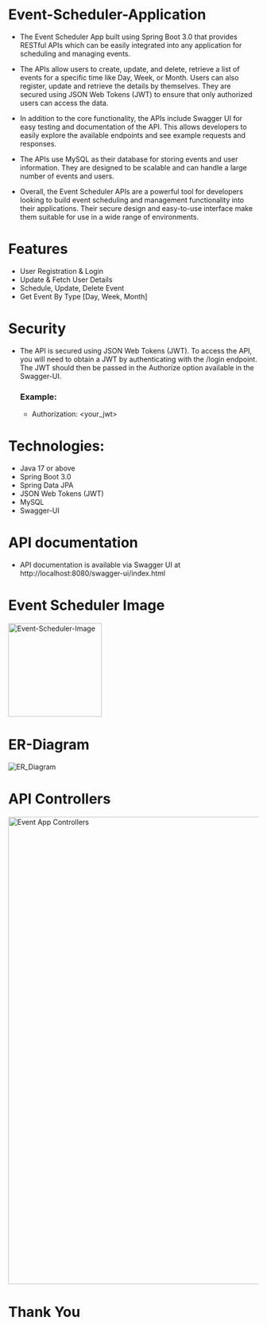 # Event-Scheduler-Application
- The Event Scheduler App built using Spring Boot 3.0 that provides RESTful APIs which can be easily integrated into any application for scheduling and managing events.

- The APIs allow users to create, update, and delete, retrieve a list of events for a specific time like Day, Week, or Month. Users can also register, update and retrieve the details by themselves. They are secured using JSON Web Tokens (JWT) to ensure that only authorized users can access the data.

- In addition to the core functionality, the APIs include Swagger UI for easy testing and documentation of the API. This allows developers to easily explore the available endpoints and see example requests and responses.

- The APIs use MySQL as their database for storing events and user information. They are designed to be scalable and can handle a large number of events and users.

- Overall, the Event Scheduler APIs are a powerful tool for developers looking to build event scheduling and management functionality into their applications. Their secure design and easy-to-use interface make them suitable for use in a wide range of environments.

# Features
- User Registration & Login
- Update & Fetch User Details
- Schedule, Update, Delete Event
- Get Event By Type [Day, Week, Month]

# Security
- The API is secured using JSON Web Tokens (JWT). To access the API, you will need to obtain a JWT by authenticating with the /login endpoint. The JWT should then be passed in the Authorize option available in the Swagger-UI.

  ### Example:
  - Authorization: <your_jwt>

# Technologies:
- Java 17 or above
- Spring Boot 3.0
- Spring Data JPA
- JSON Web Tokens (JWT)
- MySQL
- Swagger-UI

# API documentation
- API documentation is available via Swagger UI at http://localhost:8080/swagger-ui/index.html

# Event Scheduler Image
<img width="188" alt="Event-Scheduler-Image" src="https://user-images.githubusercontent.com/101395494/211131507-fb25a63c-c620-4d2f-8446-c97aa6316ce9.png">

# ER-Diagram
![ER_Diagram](https://user-images.githubusercontent.com/101395494/210177816-c40d34a0-ebb9-488d-b904-35ccf4ad417c.jpg)

# API Controllers
<img width="939" alt="Event App Controllers" src="https://user-images.githubusercontent.com/101395494/210179001-2b271f7a-6f13-4060-979b-e88e5a803a93.png">

# Thank You
